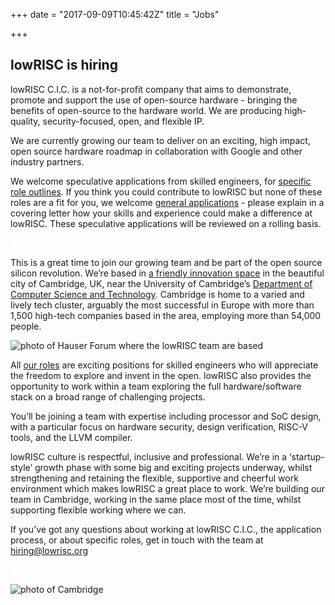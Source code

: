 +++
date = "2017-09-09T10:45:42Z"
title = "Jobs"

+++

## lowRISC is hiring
lowRISC C.I.C. is a not-for-profit company that aims to demonstrate, promote and support the use of open-source hardware - bringing the benefits of open-source to the hardware world. We are producing high-quality, security-focused, open, and flexible IP.

We are currently growing our team to deliver on an exciting, high impact, open source hardware roadmap in collaboration with Google and other industry partners.

We welcome speculative applications from skilled engineers, for [specific role outlines](https://lowrisc.applytojob.com/apply/). If you think you could contribute to lowRISC but none of these roles are a fit for you, we welcome [general applications](https://lowrisc.applytojob.com/apply/NHq7IqDaqL/Speculative-Applications-General) - please explain in a covering letter how your skills and experience could make a difference at lowRISC. These speculative applications will be reviewed on a rolling basis.


  <div class="">
    <a href="https://lowrisc.applytojob.com/" class="button button-big button-red" style="margin-top: 15px; color: #fff;">Apply now!</a>
  </div>

This is a great time to join our growing team and be part of the open source silicon revolution. We’re based in [a friendly innovation space](https://www.ideaspace.cam.ac.uk/) in the beautiful city of Cambridge, UK, near the University of Cambridge’s [Department of Computer Science and Technology](http://www.cst.cam.ac.uk). Cambridge is home to a varied and lively tech cluster, arguably the most successful in Europe with more than 1,500 high-tech companies based in the area, employing more than 54,000 people.

 ![photo of Hauser Forum where the lowRISC team are based](/img/ideaspacewest.JPG "ideaSpace")

All [our roles](https://lowrisc.applytojob.com/) are exciting positions for skilled engineers who will appreciate the freedom to explore and invent in the open. lowRISC also provides the opportunity to work within a team exploring the full hardware/software stack on a broad range of challenging projects.  

You’ll be joining a team with expertise including processor and SoC design, with a particular focus on  hardware security, design verification, RISC-V tools, and the LLVM compiler.

lowRISC culture is respectful, inclusive and professional. We’re in a ‘startup-style’ growth phase with some big and exciting projects underway, whilst strengthening and retaining the flexible, supportive and cheerful work environment which makes lowRISC a great place to work. We’re building our team in Cambridge, working in the same place most of the time, whilst supporting flexible working where we can.

If you’ve got any questions about working at lowRISC C.I.C., the application process, or about specific roles, get in touch with the team at hiring@lowrisc.org


  <div class="">
    <a href="https://lowrisc.applytojob.com/" class="button button-big button-red" style="margin-top: 15px; color: #fff;">Apply now!</a>
  </div>

 ![photo of Cambridge](/img/cambridge1.jpg "Cambridge")
